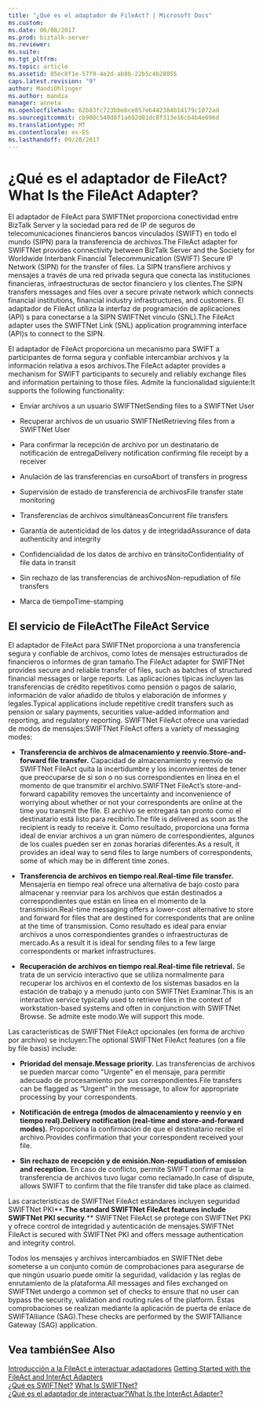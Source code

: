 ```yaml
---
title: "¿Qué es el adaptador de FileAct? | Microsoft Docs"
ms.custom: 
ms.date: 06/08/2017
ms.prod: biztalk-server
ms.reviewer: 
ms.suite: 
ms.tgt_pltfrm: 
ms.topic: article
ms.assetid: 05ec8f1e-57f9-4e2d-ab8b-22b5c4b28055
caps.latest.revision: "9"
author: MandiOhlinger
ms.author: mandia
manager: anneta
ms.openlocfilehash: 62b83fc723bbebce857eb442384b14179c1072ad
ms.sourcegitcommit: cb908c540d8f1a692d01dc8f313e16cb4b4e696d
ms.translationtype: MT
ms.contentlocale: es-ES
ms.lasthandoff: 09/20/2017
---
```

# <a name="what-is-the-fileact-adapter"></a><span data-ttu-id="ded82-103">¿Qué es el adaptador de FileAct?</span><span class="sxs-lookup"><span data-stu-id="ded82-103">What Is the FileAct Adapter?</span></span>
<span data-ttu-id="ded82-104">El adaptador de FileAct para SWIFTNet proporciona conectividad entre BizTalk Server y la sociedad para red de IP de seguros de telecomunicaciones financieros bancos vinculados (SWIFT) en todo el mundo (SIPN) para la transferencia de archivos.</span><span class="sxs-lookup"><span data-stu-id="ded82-104">The FileAct adapter for SWIFTNet provides connectivity between BizTalk Server and the Society for Worldwide Interbank Financial Telecommunication (SWIFT) Secure IP Network (SIPN) for the transfer of files.</span></span> <span data-ttu-id="ded82-105">La SIPN transfiere archivos y mensajes a través de una red privada segura que conecta las instituciones financieras, infraestructuras de sector financiero y los clientes.</span><span class="sxs-lookup"><span data-stu-id="ded82-105">The SIPN transfers messages and files over a secure private network which connects financial institutions, financial industry infrastructures, and customers.</span></span> <span data-ttu-id="ded82-106">El adaptador de FileAct utiliza la interfaz de programación de aplicaciones (API) s para conectarse a la SIPN SWIFTNet vínculo (SNL).</span><span class="sxs-lookup"><span data-stu-id="ded82-106">The FileAct adapter uses the SWIFTNet Link (SNL) application programming interface (API)s to connect to the SIPN.</span></span>  
  
 <span data-ttu-id="ded82-107">El adaptador de FileAct proporciona un mecanismo para SWIFT a participantes de forma segura y confiable intercambiar archivos y la información relativa a esos archivos.</span><span class="sxs-lookup"><span data-stu-id="ded82-107">The FileAct adapter provides a mechanism for SWIFT participants to securely and reliably exchange files and information pertaining to those files.</span></span> <span data-ttu-id="ded82-108">Admite la funcionalidad siguiente:</span><span class="sxs-lookup"><span data-stu-id="ded82-108">It supports the following functionality:</span></span>  
  
-   <span data-ttu-id="ded82-109">Enviar archivos a un usuario SWIFTNet</span><span class="sxs-lookup"><span data-stu-id="ded82-109">Sending files to a SWIFTNet User</span></span>  
  
-   <span data-ttu-id="ded82-110">Recuperar archivos de un usuario SWIFTNet</span><span class="sxs-lookup"><span data-stu-id="ded82-110">Retrieving files from a SWIFTNet User</span></span>  
  
-   <span data-ttu-id="ded82-111">Para confirmar la recepción de archivo por un destinatario de notificación de entrega</span><span class="sxs-lookup"><span data-stu-id="ded82-111">Delivery notification confirming file receipt by a receiver</span></span>  
  
-   <span data-ttu-id="ded82-112">Anulación de las transferencias en curso</span><span class="sxs-lookup"><span data-stu-id="ded82-112">Abort of transfers in progress</span></span>  
  
-   <span data-ttu-id="ded82-113">Supervisión de estado de transferencia de archivos</span><span class="sxs-lookup"><span data-stu-id="ded82-113">File transfer state monitoring</span></span>  
  
-   <span data-ttu-id="ded82-114">Transferencias de archivos simultáneas</span><span class="sxs-lookup"><span data-stu-id="ded82-114">Concurrent file transfers</span></span>  
  
-   <span data-ttu-id="ded82-115">Garantía de autenticidad de los datos y de integridad</span><span class="sxs-lookup"><span data-stu-id="ded82-115">Assurance of data authenticity and integrity</span></span>  
  
-   <span data-ttu-id="ded82-116">Confidencialidad de los datos de archivo en tránsito</span><span class="sxs-lookup"><span data-stu-id="ded82-116">Confidentiality of file data in transit</span></span>  
  
-   <span data-ttu-id="ded82-117">Sin rechazo de las transferencias de archivos</span><span class="sxs-lookup"><span data-stu-id="ded82-117">Non-repudiation of file transfers</span></span>  
  
-   <span data-ttu-id="ded82-118">Marca de tiempo</span><span class="sxs-lookup"><span data-stu-id="ded82-118">Time-stamping</span></span>  
  
## <a name="the-fileact-service"></a><span data-ttu-id="ded82-119">El servicio de FileAct</span><span class="sxs-lookup"><span data-stu-id="ded82-119">The FileAct Service</span></span>  
 <span data-ttu-id="ded82-120">El adaptador de FileAct para SWIFTNet proporciona a una transferencia segura y confiable de archivos, como lotes de mensajes estructurados de financieros o informes de gran tamaño.</span><span class="sxs-lookup"><span data-stu-id="ded82-120">The FileAct adapter for SWIFTNet provides secure and reliable transfer of files, such as batches of structured financial messages or large reports.</span></span> <span data-ttu-id="ded82-121">Las aplicaciones típicas incluyen las transferencias de crédito repetitivos como pensión o pagos de salario, información de valor añadido de títulos y elaboración de informes y legales.</span><span class="sxs-lookup"><span data-stu-id="ded82-121">Typical applications include repetitive credit transfers such as pension or salary payments, securities value-added information and reporting, and regulatory reporting.</span></span> <span data-ttu-id="ded82-122">SWIFTNet FileAct ofrece una variedad de modos de mensajes:</span><span class="sxs-lookup"><span data-stu-id="ded82-122">SWIFTNet FileAct offers a variety of messaging modes:</span></span>  
  
-   <span data-ttu-id="ded82-123">**Transferencia de archivos de almacenamiento y reenvío.**</span><span class="sxs-lookup"><span data-stu-id="ded82-123">**Store-and-forward file transfer.**</span></span> <span data-ttu-id="ded82-124">Capacidad de almacenamiento y reenvío de SWIFTNet FileAct quita la incertidumbre y los inconvenientes de tener que preocuparse de si son o no sus correspondientes en línea en el momento de que transmitir el archivo.</span><span class="sxs-lookup"><span data-stu-id="ded82-124">SWIFTNet FileAct’s store-and-forward capability removes the uncertainty and inconvenience of worrying about whether or not your correspondents are online at the time you transmit the file.</span></span> <span data-ttu-id="ded82-125">El archivo se entregará tan pronto como el destinatario está listo para recibirlo.</span><span class="sxs-lookup"><span data-stu-id="ded82-125">The file is delivered as soon as the recipient is ready to receive it.</span></span> <span data-ttu-id="ded82-126">Como resultado, proporciona una forma ideal de enviar archivos a un gran número de correspondientes, algunos de los cuales pueden ser en zonas horarias diferentes.</span><span class="sxs-lookup"><span data-stu-id="ded82-126">As a result, it provides an ideal way to send files to large numbers of correspondents, some of which may be in different time zones.</span></span>  
  
-   <span data-ttu-id="ded82-127">**Transferencia de archivos en tiempo real.**</span><span class="sxs-lookup"><span data-stu-id="ded82-127">**Real-time file transfer.**</span></span> <span data-ttu-id="ded82-128">Mensajería en tiempo real ofrece una alternativa de bajo costo para almacenar y reenviar para los archivos que están destinados a correspondientes que están en línea en el momento de la transmisión.</span><span class="sxs-lookup"><span data-stu-id="ded82-128">Real-time messaging offers a lower-cost alternative to store and forward for files that are destined for correspondents that are online at the time of transmission.</span></span> <span data-ttu-id="ded82-129">Como resultado es ideal para enviar archivos a unos correspondientes grandes o infraestructuras de mercado.</span><span class="sxs-lookup"><span data-stu-id="ded82-129">As a result it is ideal for sending files to a few large correspondents or market infrastructures.</span></span>  
  
-   <span data-ttu-id="ded82-130">**Recuperación de archivos en tiempo real.**</span><span class="sxs-lookup"><span data-stu-id="ded82-130">**Real-time file retrieval.**</span></span> <span data-ttu-id="ded82-131">Se trata de un servicio interactivo que se utiliza normalmente para recuperar los archivos en el contexto de los sistemas basados en la estación de trabajo y a menudo junto con SWIFTNet Examinar.</span><span class="sxs-lookup"><span data-stu-id="ded82-131">This is an interactive service typically used to retrieve files in the context of workstation-based systems and often in conjunction with SWIFTNet Browse.</span></span> <span data-ttu-id="ded82-132">Se admite este modo.</span><span class="sxs-lookup"><span data-stu-id="ded82-132">We will support this mode.</span></span>  
  
 <span data-ttu-id="ded82-133">Las características de SWIFTNet FileAct opcionales (en forma de archivo por archivo) se incluyen:</span><span class="sxs-lookup"><span data-stu-id="ded82-133">The optional SWIFTNet FileAct features (on a file by file basis) include:</span></span>  
  
-   <span data-ttu-id="ded82-134">**Prioridad del mensaje.**</span><span class="sxs-lookup"><span data-stu-id="ded82-134">**Message priority.**</span></span> <span data-ttu-id="ded82-135">Las transferencias de archivos se pueden marcar como "Urgente" en el mensaje, para permitir adecuado de procesamiento por sus correspondientes.</span><span class="sxs-lookup"><span data-stu-id="ded82-135">File transfers can be flagged as “Urgent” in the message, to allow for appropriate processing by your correspondents.</span></span>  
  
-   <span data-ttu-id="ded82-136">**Notificación de entrega (modos de almacenamiento y reenvío y en tiempo real).**</span><span class="sxs-lookup"><span data-stu-id="ded82-136">**Delivery notification (real-time and store-and-forward modes).**</span></span> <span data-ttu-id="ded82-137">Proporciona la confirmación de que el destinatario recibe el archivo.</span><span class="sxs-lookup"><span data-stu-id="ded82-137">Provides confirmation that your correspondent received your file.</span></span>  
  
-   <span data-ttu-id="ded82-138">**Sin rechazo de recepción y de emisión.**</span><span class="sxs-lookup"><span data-stu-id="ded82-138">**Non-repudiation of emission and reception.**</span></span> <span data-ttu-id="ded82-139">En caso de conflicto, permite SWIFT confirmar que la transferencia de archivos tuvo lugar como reclamado.</span><span class="sxs-lookup"><span data-stu-id="ded82-139">In case of dispute, allows SWIFT to confirm that the file transfer did take place as claimed.</span></span>  
  
 <span data-ttu-id="ded82-140">Las características de SWIFTNet FileAct estándares incluyen seguridad SWIFTNet PKI**.**</span><span class="sxs-lookup"><span data-stu-id="ded82-140">The standard SWIFTNet FileAct features include SWIFTNet PKI security**.**</span></span> <span data-ttu-id="ded82-141">SWIFTNet FileAct se protege con SWIFTNet PKI y ofrece control de integridad y autenticación de mensajes.</span><span class="sxs-lookup"><span data-stu-id="ded82-141">SWIFTNet FileAct is secured with SWIFTNet PKI and offers message authentication and integrity control.</span></span>  
  
 <span data-ttu-id="ded82-142">Todos los mensajes y archivos intercambiados en SWIFTNet debe someterse a un conjunto común de comprobaciones para asegurarse de que ningún usuario puede omitir la seguridad, validación y las reglas de enrutamiento de la plataforma.</span><span class="sxs-lookup"><span data-stu-id="ded82-142">All messages and files exchanged on SWIFTNet undergo a common set of checks to ensure that no user can bypass the security, validation and routing rules of the platform.</span></span> <span data-ttu-id="ded82-143">Estas comprobaciones se realizan mediante la aplicación de puerta de enlace de SWIFTAlliance (SAG).</span><span class="sxs-lookup"><span data-stu-id="ded82-143">These checks are performed by the SWIFTAlliance Gateway (SAG) application.</span></span>  
  
## <a name="see-also"></a><span data-ttu-id="ded82-144">Vea también</span><span class="sxs-lookup"><span data-stu-id="ded82-144">See Also</span></span>  
 <span data-ttu-id="ded82-145">[Introducción a la FileAct e interactuar adaptadores](../../adapters-and-accelerators/fileact-interact/getting-started-with-the-fileact-and-interact-adapters.md) </span><span class="sxs-lookup"><span data-stu-id="ded82-145">[Getting Started with the FileAct and InterAct Adapters](../../adapters-and-accelerators/fileact-interact/getting-started-with-the-fileact-and-interact-adapters.md) </span></span>  
 <span data-ttu-id="ded82-146">[¿Qué es SWIFTNet?](../../adapters-and-accelerators/fileact-interact/what-is-swiftnet.md) </span><span class="sxs-lookup"><span data-stu-id="ded82-146">[What Is SWIFTNet?](../../adapters-and-accelerators/fileact-interact/what-is-swiftnet.md) </span></span>  
 [<span data-ttu-id="ded82-147">¿Qué es el adaptador de interactuar?</span><span class="sxs-lookup"><span data-stu-id="ded82-147">What Is the InterAct Adapter?</span></span>](../../adapters-and-accelerators/fileact-interact/what-is-the-interact-adapter.md)